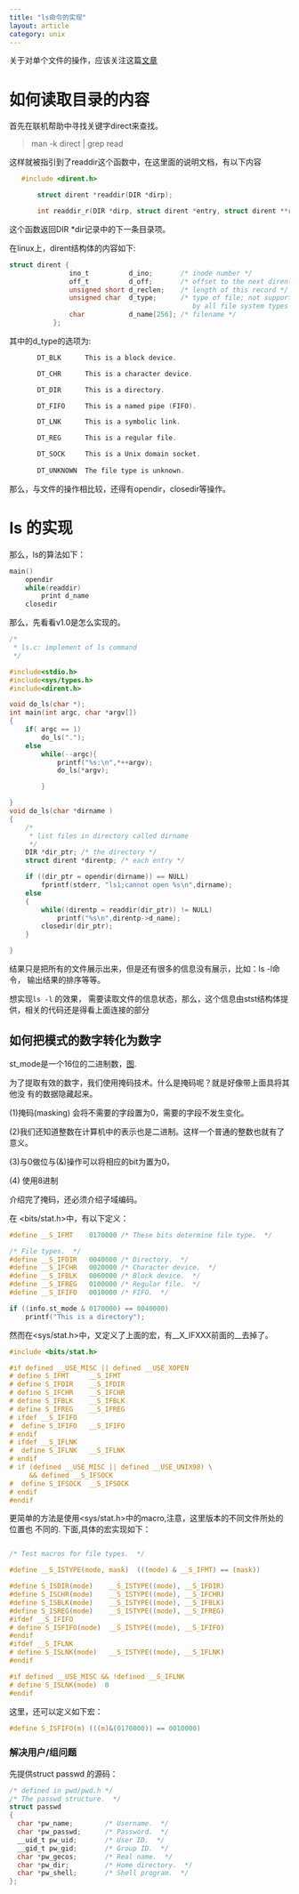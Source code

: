```yaml
---
title: "ls命令的实现"
layout: article
category: unix
---
```


关于对单个文件的操作，应该关注这篇[文章](http://yuzibo.github.io/apue_ch4.html)

# 如何读取目录的内容

首先在联机帮助中寻找关键字direct来查找。

> man -k direct | grep read

这样就被指引到了readdir这个函数中，在这里面的说明文档，有以下内容

```c
   #include <dirent.h>

       struct dirent *readdir(DIR *dirp);

       int readdir_r(DIR *dirp, struct dirent *entry, struct dirent **result);

```

这个函数返回DIR *dir记录中的下一条目录项。

在linux上，dirent结构体的内容如下:

```c
struct dirent {
               ino_t          d_ino;       /* inode number */
               off_t          d_off;       /* offset to the next dirent */
               unsigned short d_reclen;    /* length of this record */
               unsigned char  d_type;      /* type of file; not supported
                                              by all file system types */
               char           d_name[256]; /* filename */
           };


```

其中的d_type的选项为:

```c
       DT_BLK      This is a block device.

       DT_CHR      This is a character device.

       DT_DIR      This is a directory.

       DT_FIFO     This is a named pipe (FIFO).

       DT_LNK      This is a symbolic link.

       DT_REG      This is a regular file.

       DT_SOCK     This is a Unix domain socket.
		 
	   DT_UNKNOWN  The file type is unknown.
```

那么，与文件的操作相比较，还得有opendir，closedir等操作。

# ls 的实现

那么，ls的算法如下：

```c
main()
	opendir
	while(readdir)
		print d_name
	closedir
```

那么，先看看v1.0是怎么实现的。

```c
/*
 * ls.c: implement of ls command
 */

#include<stdio.h>
#include<sys/types.h>
#include<dirent.h>

void do_ls(char *);
int main(int argc, char *argv[])
{
	if( argc == 1)
		do_ls(".");
	else
		while(--argc){
			printf("%s:\n",*++argv);
			do_ls(*argv);

		}

}
void do_ls(char *dirname )
{
	/*
	 * list files in directory called dirname
	 */
	DIR *dir_ptr; /* the directory */
	struct dirent *direntp; /* each entry */

	if ((dir_ptr = opendir(dirname)) == NULL)
		fprintf(stderr, "ls1;cannot open %s\n",dirname);
	else
	{
		while((direntp = readdir(dir_ptr)) != NULL)
			printf("%s\n",direntp->d_name);
		closedir(dir_ptr);
	}

}

```

结果只是把所有的文件展示出来，但是还有很多的信息没有展示，比如：ls -l命令，
输出结果的排序等等。

想实现`ls -l` 的效果， 需要读取文件的信息状态，那么，这个信息由stst结构体提
供，相关的代码还是得看上面连接的部分

## 如何把模式的数字转化为数字

st_mode是一个16位的二进制数，[图](http://pan.baidu.com/s/1pLD153P).

为了提取有效的数字，我们使用掩码技术。什么是掩码呢？就是好像带上面具将其他没
有的数据隐藏起来。

(1)掩码(masking) 会将不需要的字段置为0，需要的字段不发生变化。

(2)我们还知道整数在计算机中的表示也是二进制。这样一个普通的整数也就有了意义。

(3)与0做位与(&)操作可以将相应的bit为置为0， 

(4) 使用8进制

介绍完了掩码，还必须介绍子域编码。

在 <bits/stat.h>中，有以下定义：

```c
#define	__S_IFMT	0170000	/* These bits determine file type.  */

/* File types.  */
#define	__S_IFDIR	0040000	/* Directory.  */
#define	__S_IFCHR	0020000	/* Character device.  */
#define	__S_IFBLK	0060000	/* Block device.  */
#define	__S_IFREG	0100000	/* Regular file.  */
#define	__S_IFIFO	0010000	/* FIFO.  */

```

```c
if ((info.st_mode & 0170000) == 0040000)
	printf("This is a directory");
```

然而在<sys/stat.h>中，又定义了上面的宏，有__X_IFXXX前面的__去掉了。

```c
#include <bits/stat.h>

#if defined __USE_MISC || defined __USE_XOPEN
# define S_IFMT		__S_IFMT
# define S_IFDIR	__S_IFDIR
# define S_IFCHR	__S_IFCHR
# define S_IFBLK	__S_IFBLK
# define S_IFREG	__S_IFREG
# ifdef __S_IFIFO
#  define S_IFIFO	__S_IFIFO
# endif
# ifdef __S_IFLNK
#  define S_IFLNK	__S_IFLNK
# endif
# if (defined __USE_MISC || defined __USE_UNIX98) \
     && defined __S_IFSOCK
#  define S_IFSOCK	__S_IFSOCK
# endif
#endif

```

更简单的方法是使用<sys/stat.h>中的macro,注意，这里版本的不同文件所处的位置也
不同的.
下面,具体的宏实现如下：

```c

/* Test macros for file types.	*/

#define	__S_ISTYPE(mode, mask)	(((mode) & __S_IFMT) == (mask))

#define	S_ISDIR(mode)	 __S_ISTYPE((mode), __S_IFDIR)
#define	S_ISCHR(mode)	 __S_ISTYPE((mode), __S_IFCHR)
#define	S_ISBLK(mode)	 __S_ISTYPE((mode), __S_IFBLK)
#define	S_ISREG(mode)	 __S_ISTYPE((mode), __S_IFREG)
#ifdef __S_IFIFO
# define S_ISFIFO(mode)	 __S_ISTYPE((mode), __S_IFIFO)
#endif
#ifdef __S_IFLNK
# define S_ISLNK(mode)	 __S_ISTYPE((mode), __S_IFLNK)
#endif

#if defined __USE_MISC && !defined __S_IFLNK
# define S_ISLNK(mode)  0
#endif

```
这里，还可以定义如下宏：

```c
#define S_ISFIFO(m) (((m)&(0170000)) == 0010000)
```
 
### 解决用户/组问题

先提供struct passwd 的源码：

```c
/* defined in pwd/pwd.h */
/* The passwd structure.  */
struct passwd
{
  char *pw_name;		/* Username.  */
  char *pw_passwd;		/* Password.  */
  __uid_t pw_uid;		/* User ID.  */
  __gid_t pw_gid;		/* Group ID.  */
  char *pw_gecos;		/* Real name.  */
  char *pw_dir;			/* Home directory.  */
  char *pw_shell;		/* Shell program.  */
};

```


